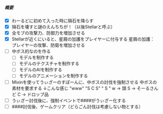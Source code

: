 
##### 概要
- [x] わーるどに初めて入った時に隕石を降らす
- [x] 隕石を壊すと謎のえんちちが！（以後Stellarと呼ぶ）
- [x] 全モブの攻撃力、防御力を増加させる
- [x] Stellarが近くにいると、星屑の加護をプレイヤーに付与する
	星屑の加護：
		プレイヤーの攻撃、防衛を増加させる
- [ ] 中ボス的なのを作る
	- [ ] モデルを制作する
	- [ ] モデルのテクスチャを制作する
	- [ ] モデルのAIを制作する
	- [ ] モデルのアニメーションを制作する
- [ ] Mixinを使ってうぃざーのすぽーんに、中ボスの討伐を強制させる
	中ボスの素材を要求する
	↓こんな感じ
	"www"
	"S C S"
	"   S   "
	w -> 頭
	S -> そーるさんど
	C -> ドロップ品
- [ ] うぃざー討伐後に、強制イベントで####がうぃざー化する
- [ ] ####討伐後、ゲームクリア（どらごん討伐は考慮しない物とする）